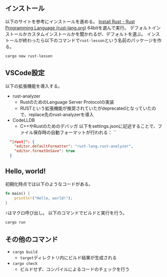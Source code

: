 ## インストール
以下のサイトを参考にインストールを進める。
[Install Rust - Rust Programming Language (rust-lang.org)](https://www.rust-lang.org/tools/install)
64bitを選んで実行。
デフォルトインストールかカスタムインストールかを聞かれるが、デフォルトを選ぶ。
インストールが終わったら以下のコマンドで`rust-lesson`という名前のパッケージを作る。
```bash
cargo new rust-lesson
```

## VSCode設定
以下の拡張機能を導入する。
- rust-analyzer
  - RustのためのLanguage Server Protocolの実装
  - RUSTという拡張機能が推奨されていたがdeprecatedとなっていたので、replace先のrust-analyzerを導入
- CodeLLDB
  - C++やRustのためのデバッガ
以下をsettings.jsonに記述することで、ファイル保存時の自動フォーマットが行われる：  ``
```json
  "[rust]": {
    "editor.defaultFormatter": "rust-lang.rust-analyzer",
    "editor.formatOnSave": true
  }
``` 

## Hello, world!
初期化時点では以下のようなコードがある。
```rust
fn main() {
    println!("Hello, world!");
}
```
`!`はマクロ呼び出し。
以下のコマンドでビルドと実行を行う。
```bash
cargo run
```

## その他のコマンド
- `cargo build`
  - `target`ディレクトリ内にビルド結果が生成される
- `cargo check`
  - ビルドせず、コンパイルによるコードのチェックを行う
